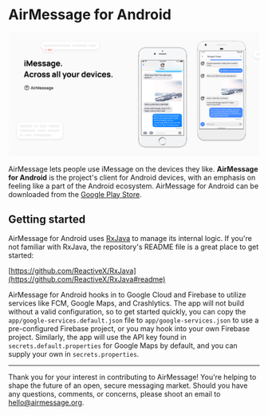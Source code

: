 # AirMessage for Android

![AirMessage's website header](README/hero.png)

AirMessage lets people use iMessage on the devices they like. **AirMessage for Android** is the project's client for Android devices, with an emphasis on feeling like a part of the Android ecosystem. AirMessage for Android can be downloaded from the [Google Play Store](https://play.google.com/store/apps/details?id=me.tagavari.airmessage).

## Getting started

AirMessage for Android uses [RxJava](https://github.com/ReactiveX/RxJava) to manage its internal logic. If you're not familiar with RxJava, the repository's README file is a great place to get started:

[https://github.com/ReactiveX/RxJava](https://github.com/ReactiveX/RxJava#readme)

AirMessage for Android hooks in to Google Cloud and Firebase to utilize services like FCM, Google Maps, and Crashlytics. The app will not build without a valid configuration, so to get started quickly, you can copy the `app/google-services.default.json` file to `app/google-services.json` to use a pre-configured Firebase project, or you may hook into your own Firebase project. Similarly, the app will use the API key found in `secrets.default.properties` for Google Maps by default, and you can supply your own in `secrets.properties`.

---

Thank you for your interest in contributing to AirMessage!
You're helping to shape the future of an open, secure messaging market.
Should you have any questions, comments, or concerns, please shoot an email to [hello@airmessage.org](mailto:hello@airmessage.org).